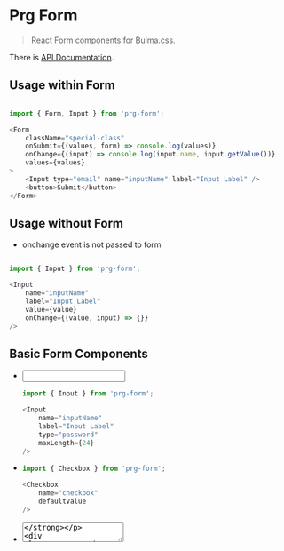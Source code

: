 # Prg Form

> React Form components for Bulma.css.

There is [API Documentation](http://pragonauts.github.io/prg-form).

## Usage within Form

```javascript

import { Form, Input } from 'prg-form';

<Form
    className="special-class"
    onSubmit={(values, form) => console.log(values)}
    onChange={(input) => console.log(input.name, input.getValue())}
    values={values}
>
    <Input type="email" name="inputName" label="Input Label" />
    <button>Submit</button>
</Form>
```

## Usage without Form

- onchange event is not passed to form

```javascript

import { Input } from 'prg-form';

<Input
    name="inputName"
    label="Input Label"
    value={value}
    onChange={(value, input) => {}}
/>
```

## Basic Form Components

- **<Input>**

  ```javascript
  import { Input } from 'prg-form';

  <Input
      name="inputName"
      label="Input Label"
      type="password"
      maxLength={24}
  />
  ```

- **<Checkbox>**

  ```javascript
  import { Checkbox } from 'prg-form';

  <Checkbox
      name="checkbox"
      defaultValue
  />
  ```

- **<TextArea>**

  ```javascript
  import { TextArea } from 'prg-form';

  <TextArea
      name="inputName"
      readOnly
      cols={30}
      rows={7}
  />
  ```